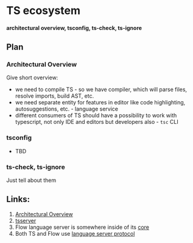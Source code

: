 # TS ecosystem
#### architectural overview, tsconfig, ts-check, ts-ignore

## Plan

### Architectural Overview

Give short overview:
- we need to compile TS - so we have compiler, which will parse files, resolve imports, build AST, etc.
- we need separate entity for features in editor like code highlighting, autosuggestions, etc. - language service
- different consumers of TS should have a possibility to work with typescript, not only IDE and editors but developers also - `tsc` CLI


### tsconfig

- TBD

### ts-check, ts-ignore

Just tell about them

## Links:

1. [Architectural Overview](https://github.com/microsoft/TypeScript/wiki/Architectural-Overview)
1. [tsserver](https://github.com/microsoft/TypeScript/wiki/Standalone-Server-%28tsserver%29)
1. Flow language server is somewhere inside of its [core](https://github.com/facebook/flow)
1. Both TS and Flow use [language server protocol](https://github.com/Microsoft/language-server-protocol/)



